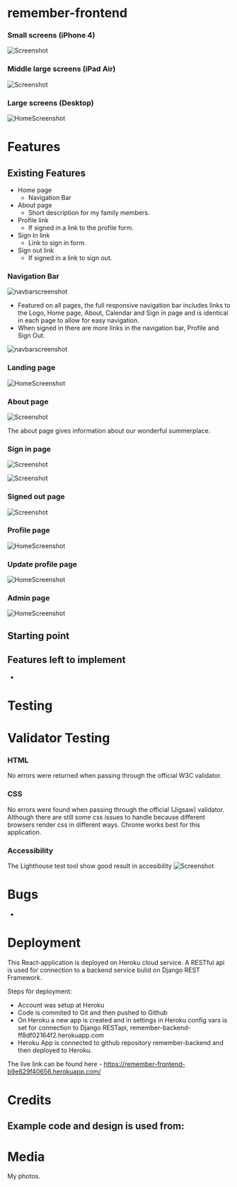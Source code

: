 # remember-frontend


### Small screens (iPhone 4)
![Screenshot](assets/images/screenshot_iphone4.png)

### Middle large screens (iPad Air)
![Screenshot](assets/images/screenshot_air.png)


### Large screens (Desktop)
![HomeScreenshot](assets/images/screenshot_home.png)


# Features

## Existing Features
* Home page
  * Navigation Bar
* About page
  * Short description for my family members.
* Profile link
  * If signed in a link to the profile form.
* Sign In link
  * Link to sign in form.
* Sign out link
  * If signed in a link to sign out.

### Navigation Bar
![navbarscreenshot](assets/images/screenshot_navbar1.png)

- Featured on all pages, the full responsive navigation bar includes links to the Logo, Home page, About, Calendar and Sign in page and is identical in each page to allow for easy navigation.
- When signed in there are more links in the navigation bar, Profile and Sign Out.

![navbarscreenshot](assets/images/screenshot_navbar2.png)


### Landing page
![HomeScreenshot](assets/images/screenshot_home.png)

### About page
![Screenshot](assets/images/screenshot_about.png)

The about page gives information about our wonderful summerplace. 

### 

### Sign in page
![Screenshot](assets/images/screenshot_signin.png)

![Screenshot](assets/images/screenshot_signin_wrong.png)

### Signed out page
![Screenshot](assets/images/screenshot_signout.png)

### 
### Profile page
![HomeScreenshot](assets/images/screenshot_profile.png)

### Update profile page
![HomeScreenshot](assets/images/screenshot_accountupdate.png)

### Admin page
![HomeScreenshot](assets/images/screenshot_admin.png)

## Starting point



## Features left to implement
- 


# Testing


# Validator Testing

### HTML
No errors were returned when passing through the official W3C validator.
### CSS
No errors were found when passing through the official (Jigsaw) validator. Although there are still some css issues to handle because different browsers render css in different ways. Chrome works best for this application. 
### Accessibility
The Lighthouse test tool show good result in accesibility
![Screenshot](assets/images/screenshot_lighthouse.png)

# Bugs
 * 
# Deployment
This React-application is deployed on Heroku cloud service. A RESTful api is used for connection to a backend service bulid on Django REST Framework.

Steps för deployment:

* Account was setup at Heroku
* Code is commited to Git and then pushed to Github
* On Heroku a new app is created and in settings in Heroku config vars is set for connection to Django RESTapi, remember-backend-ff8df02164f2.herokuapp.com
* Heroku App is connected to github repository remember-backend and then deployed to Heroku.

The live link can be found here - https://remember-frontend-b9e629f40656.herokuapp.com/

# Credits
Example code and design is used from:
- 

# Media
My photos.

